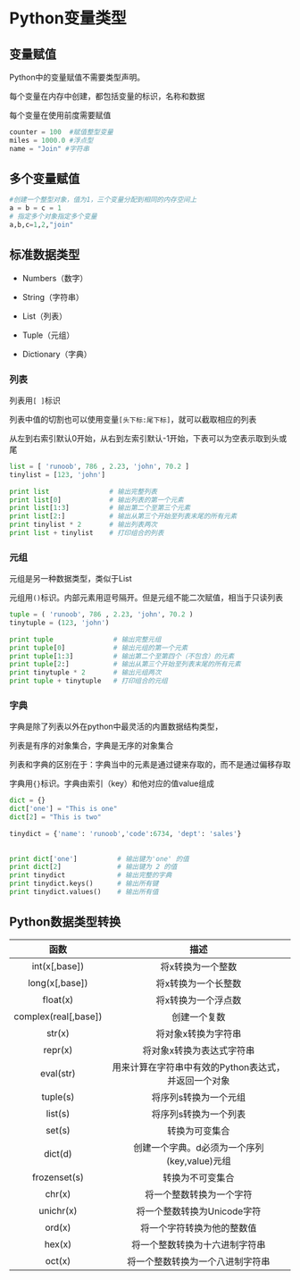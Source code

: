 # Python变量类型

## 变量赋值

Python中的变量赋值不需要类型声明。

每个变量在内存中创建，都包括变量的标识，名称和数据

每个变量在使用前度需要赋值

```python
counter = 100  #赋值整型变量
miles = 1000.0 #浮点型
name = "Join" #字符串
```

## 多个变量赋值

~~~python
#创建一个整型对象，值为1，三个变量分配到相同的内存空间上
a = b = c = 1
# 指定多个对象指定多个变量
a,b,c=1,2,"join"
~~~

## 标准数据类型

- Numbers（数字）

- String（字符串）

- List（列表）

- Tuple（元组）

- Dictionary（字典）

### 列表

列表用`[ ]`标识

列表中值的切割也可以使用变量`[头下标:尾下标]`，就可以截取相应的列表

从左到右索引默认0开始，从右到左索引默认-1开始，下表可以为空表示取到头或尾

~~~python
list = [ 'runoob', 786 , 2.23, 'john', 70.2 ]
tinylist = [123, 'john']
 
print list               # 输出完整列表
print list[0]            # 输出列表的第一个元素
print list[1:3]          # 输出第二个至第三个元素 
print list[2:]           # 输出从第三个开始至列表末尾的所有元素
print tinylist * 2       # 输出列表两次
print list + tinylist    # 打印组合的列表
~~~

### 元组

元组是另一种数据类型，类似于List

元组用`()`标识。内部元素用逗号隔开。但是元组不能二次赋值，相当于只读列表

~~~python
tuple = ( 'runoob', 786 , 2.23, 'john', 70.2 )
tinytuple = (123, 'john')
 
print tuple               # 输出完整元组
print tuple[0]            # 输出元组的第一个元素
print tuple[1:3]          # 输出第二个至第四个（不包含）的元素 
print tuple[2:]           # 输出从第三个开始至列表末尾的所有元素
print tinytuple * 2       # 输出元组两次
print tuple + tinytuple   # 打印组合的元组
~~~

### 字典

字典是除了列表以外在python中最灵活的内置数据结构类型，

列表是有序的对象集合，字典是无序的对象集合

列表和字典的区别在于：字典当中的元素是通过键来存取的，而不是通过偏移存取

字典用`{}`标识。字典由索引（key）和他对应的值value组成

~~~python
dict = {}
dict['one'] = "This is one"
dict[2] = "This is two"
 
tinydict = {'name': 'runoob','code':6734, 'dept': 'sales'}
 
 
print dict['one']          # 输出键为'one' 的值
print dict[2]              # 输出键为 2 的值
print tinydict             # 输出完整的字典
print tinydict.keys()      # 输出所有键
print tinydict.values()    # 输出所有值
~~~

## Python数据类型转换

|         函数         |                         描述                         |
| :------------------: | :--------------------------------------------------: |
|    int(x[,base])     |                  将x转换为一个整数                   |
|    long(x[,base])    |                 将x转换为一个长整数                  |
|       float(x)       |                 将x转换为一个浮点数                  |
| complex(real[,base]) |                     创建一个复数                     |
|        str(x)        |                 将对象x转换为字符串                  |
|       repr(x)        |              将对象x转换为表达式字符串               |
|      eval(str)       | 用来计算在字符串中有效的Python表达式，并返回一个对象 |
|       tuple(s)       |                将序列s转换为一个元组                 |
|       list(s)        |                将序列s转换为一个列表                 |
|        set(s)        |                    转换为可变集合                    |
|       dict(d)        |     创建一个字典。d必须为一个序列(key,value)元组     |
|     frozenset(s)     |                   转换为不可变集合                   |
|        chr(x)        |               将一个整数转换为一个字符               |
|      unichr(x)       |             将一个整数转换为Unicode字符              |
|        ord(x)        |              将一个字符转换为他的整数值              |
|        hex(x)        |            将一个整数转换为十六进制字符串            |
|        oct(x)        |           将一个整数转换为一个八进制字符串           |